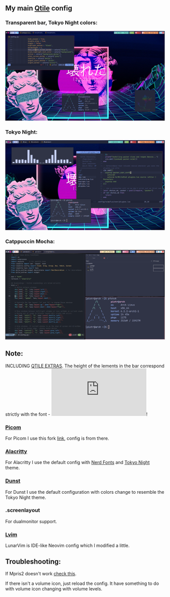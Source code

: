 ## My main [Qtile](http://www.qtile.org/) config

### Transparent bar, Tokyo Night colors:
![transparent](assets/screenshots/transparent.png)
### Tokyo Night:
![tokyonight](assets/screenshots/tokyonight.png)
### Catppuccin Mocha:
![config1](assets/screenshots/columns.png)

## Note:
INCLUDING [QTILE EXTRAS](https://qtile-extras.readthedocs.io/en/latest/). The height of the lements in the bar correspond strictly with the font - ![JetBrains Mono](https://github.com/ryanoasis/nerd-fonts/blob/master/patched-fonts/JetBrainsMono/font-info.md)!

### [Picom](https://github.com/yshui/picom)
For Picom I use this fork [link](https://github.com/jonaburg/picom), config is from there.

### [Alacritty](https://alacritty.org/)
For Alacritty I use the default config with [Nerd Fonts](https://github.com/ryanoasis/nerd-fonts) and [Tokyo Night](https://github.com/alacritty/alacritty-theme/blob/master/themes/tokyo-night-storm.yaml) theme.

### [Dunst](https://github.com/dunst-project/dunst)
For Dunst I use the default configuration with colors change to resemble the Tokyo Night theme.

### .screenlayout
For dualmonitor support.

### [Lvim](https://www.lunarvim.org/)
LunarVim is IDE-like Neovim config which I modified a little.

## Troubleshooting:
If Mpris2 doesn't work [check this](https://github.com/elParaguayo/qtile-extras/issues/224).

If there isn't a volume icon, just reload the config. It have something to do with volume icon changing with volume levels.
